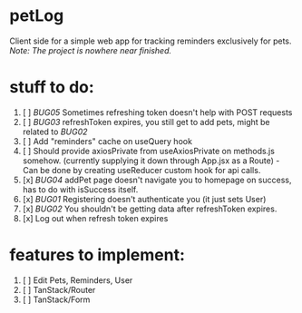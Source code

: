 # petLog

Client side for a simple web app for tracking reminders exclusively for pets.
<br/>_Note: The project is nowhere near finished._

# stuff to do:

1. [ ] _BUG05_ Sometimes refreshing token doesn't help with POST requests
2. [ ] _BUG03_ refreshToken expires, you still get to add pets, might be related to _BUG02_
3. [ ] Add "reminders" cache on useQuery hook
4. [ ] Should provide axiosPrivate from useAxiosPrivate on methods.js somehow. (currently supplying it down through App.jsx as a Route) - Can be done by creating useReducer custom hook for api calls.
5. [x] _BUG04_ addPet page doesn't navigate you to homepage on success, has to do with isSuccess itself.
6. [x] _BUG01_ Registering doesn't authenticate you (it just sets User)
7. [x] _BUG02_ You shouldn't be getting data after refreshToken expires.
8. [x] Log out when refresh token expires

# features to implement:

1.  [ ] Edit Pets, Reminders, User
2.  [ ] TanStack/Router
3.  [ ] TanStack/Form
